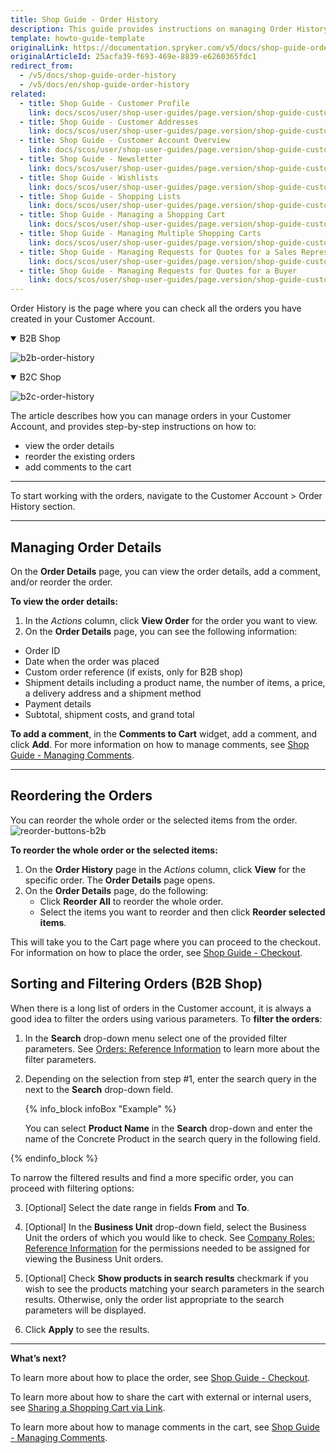 ```yaml
---
title: Shop Guide - Order History
description: This guide provides instructions on managing Order History in your Customer Account in a Spryker-based shop.
template: howto-guide-template
originalLink: https://documentation.spryker.com/v5/docs/shop-guide-order-history
originalArticleId: 25acfa39-f693-469e-8839-e6260365fdc1
redirect_from:
  - /v5/docs/shop-guide-order-history
  - /v5/docs/en/shop-guide-order-history
related:
  - title: Shop Guide - Customer Profile
    link: docs/scos/user/shop-user-guides/page.version/shop-guide-customer-account/shop-guide-customer-profile.html
  - title: Shop Guide - Customer Addresses
    link: docs/scos/user/shop-user-guides/page.version/shop-guide-customer-account/shop-guide-customer-addresses.html
  - title: Shop Guide - Customer Account Overview
    link: docs/scos/user/shop-user-guides/page.version/shop-guide-customer-account/shop-guide-customer-account-overview.html
  - title: Shop Guide - Newsletter
    link: docs/scos/user/shop-user-guides/page.version/shop-guide-customer-account/shop-guide-newsletter.html
  - title: Shop Guide - Wishlists
    link: docs/scos/user/shop-user-guides/page.version/shop-guide-customer-account/shop-guide-wishlists.html
  - title: Shop Guide - Shopping Lists
    link: docs/scos/user/shop-user-guides/page.version/shop-guide-customer-account/shop-guide-shopping-lists.html
  - title: Shop Guide - Managing a Shopping Cart
    link: docs/scos/user/shop-user-guides/page.version/shop-guide-customer-account/shop-guide-shopping-carts/shop-guide-managing-a-shopping-cart.html
  - title: Shop Guide - Managing Multiple Shopping Carts
    link: docs/scos/user/shop-user-guides/page.version/shop-guide-customer-account/shop-guide-shopping-carts/shop-guide-managing-multiple-shopping-carts.html
  - title: Shop Guide - Managing Requests for Quotes for a Sales Representative
    link: docs/scos/user/shop-user-guides/page.version/shop-guide-customer-account/shop-guide-quote-requests/shop-guide-managing-requests-for-quotes-for-a-sales-representative.html
  - title: Shop Guide - Managing Requests for Quotes for a Buyer
    link: docs/scos/user/shop-user-guides/page.version/shop-guide-customer-account/shop-guide-quote-requests/shop-guide-managing-requests-for-quotes-for-a-buyer.html
---
```


Order History is the page where you can check all the orders you have created in your Customer Account.
<details open>
<summary>B2B Shop</summary>

![b2b-order-history](https://spryker.s3.eu-central-1.amazonaws.com/docs/User+Guides/Shop+User+Guides/Customer+Account/Order+History/b2b-order-history.png) 
</details>


<details open>
<summary>B2C Shop</summary>

![b2c-order-history](https://spryker.s3.eu-central-1.amazonaws.com/docs/User+Guides/Shop+User+Guides/Customer+Account/Order+History/b2c-order-history.png) 
</details>

The article describes how you can manage orders in your Customer Account, and provides step-by-step instructions on how to:

* view the order details
* reorder the existing orders
* add comments to the cart
***
To start working with the orders, navigate to the Customer Account > Order History section.
***

## Managing Order Details

On the **Order Details** page, you can view the order details, add a comment, and/or reorder the order.

**To view the order details:**

1. In the *Actions* column, click **View Order** for the order you want to view.
2. On the **Order Details** page, you can see the following information:

* Order ID
* Date when the order was placed
* Custom order reference (if exists, only for B2B shop)
* Shipment details including a product name, the number of items, a price, a delivery address and a shipment method
* Payment details
* Subtotal, shipment costs, and grand total

**To add a comment**, in the **Comments to Cart** widget, add a comment, and click **Add**. For more information on how to manage comments, see [Shop Guide - Managing Comments](/docs/scos/user/shop-user-guides/{{page.version}}/shop-guide-comments/shop-guide-managing-comments.html).
***
## Reordering the Orders
You can reorder the whole order or the selected items from the order.
![reorder-buttons-b2b](https://spryker.s3.eu-central-1.amazonaws.com/docs/User+Guides/Shop+User+Guides/Customer+Account/Order+History/reorder-buttons-b2b.png) 

**To reorder the whole order or the selected items:**

1. On the **Order History** page in the *Actions* column, click **View** for the specific order. The **Order Details** page opens.
2. On the **Order Details** page, do the following:
    * Click **Reorder All** to reorder the whole order.
    * Select the items you want to reorder and then click **Reorder selected items**. 

This will take you to the Cart page where you can proceed to the checkout. For information on how to place the order, see [Shop Guide - Checkout](/docs/scos/user/shop-user-guides/{{page.version}}/shop-guide-checkout/shop-guide-checkout.html).

## Sorting and Filtering Orders (B2B Shop)
When there is a long list of orders in the Customer account, it is always a good idea to filter the orders using various parameters. To **filter the orders**:

1. In the **Search** drop-down menu select one of the provided filter parameters. See [Orders: Reference Information](/docs/scos/user/back-office-user-guides/{{page.version}}/sales/orders/references/orders-reference-information.html) to learn more about the filter parameters.

2. Depending on the selection from step #1, enter the search query in the next to the **Search** drop-down field.

    {% info_block infoBox "Example" %}

    You can select **Product Name** in the **Search** drop-down and enter the name of the Concrete Product in the search query in the following field.

{% endinfo_block %}

To narrow the filtered results and find a more specific order, you can proceed with filtering options:

3. [Optional] Select the date range in fields **From** and **To**.

4. [Optional] In the **Business Unit** drop-down field, select the Business Unit the orders of which you would like to check. See [Company Roles: Reference Information](/docs/scos/user/shop-user-guides/{{page.version}}/shop-guide-company-roles/references/company-roles-reference-information.html) for the permissions needed to be assigned for viewing the Business Unit orders.

5. [Optional] Check **Show products in search results** checkmark if you wish to see the products matching your search parameters in the search results. Otherwise, only the order list appropriate to the search parameters will be displayed.

6. Click **Apply** to see the results.
***

**What’s next?**

To learn more about how to place the order, see [Shop Guide - Checkout](/docs/scos/user/shop-user-guides/{{page.version}}/shop-guide-checkout/shop-guide-checkout.html).

To learn more about how to share the cart with external or internal users, see [Sharing a Shopping Cart via Link](/docs/scos/user/shop-user-guides/{{page.version}}/shop-guide-customer-account/shop-guide-shopping-carts/shop-guide-managing-multiple-shopping-carts.html#sharing-a-shopping-cart-via-link).

To learn more about how to manage comments in the cart, see [Shop Guide - Managing Comments](/docs/scos/user/shop-user-guides/{{page.version}}/shop-guide-comments/shop-guide-managing-comments.html).

